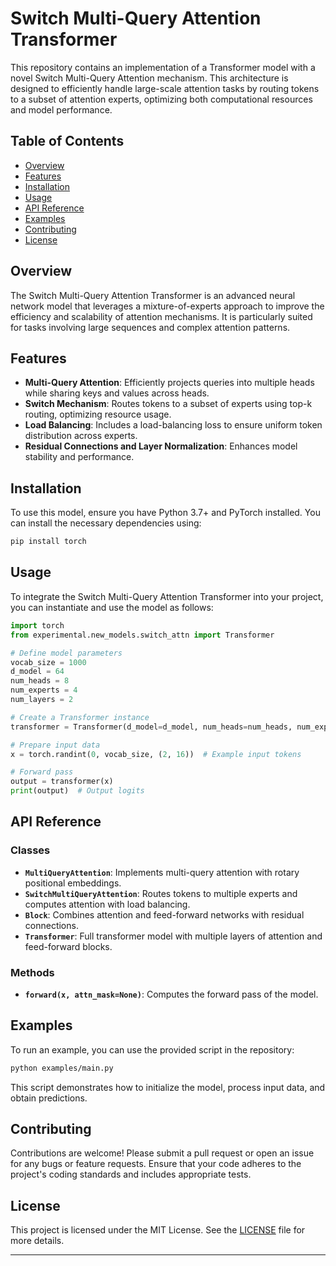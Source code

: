 
# Switch Multi-Query Attention Transformer

This repository contains an implementation of a Transformer model with a novel Switch Multi-Query Attention mechanism. This architecture is designed to efficiently handle large-scale attention tasks by routing tokens to a subset of attention experts, optimizing both computational resources and model performance.

## Table of Contents

- [Overview](#overview)
- [Features](#features)
- [Installation](#installation)
- [Usage](#usage)
- [API Reference](#api-reference)
- [Examples](#examples)
- [Contributing](#contributing)
- [License](#license)

## Overview

The Switch Multi-Query Attention Transformer is an advanced neural network model that leverages a mixture-of-experts approach to improve the efficiency and scalability of attention mechanisms. It is particularly suited for tasks involving large sequences and complex attention patterns.

## Features

- **Multi-Query Attention**: Efficiently projects queries into multiple heads while sharing keys and values across heads.
- **Switch Mechanism**: Routes tokens to a subset of experts using top-k routing, optimizing resource usage.
- **Load Balancing**: Includes a load-balancing loss to ensure uniform token distribution across experts.
- **Residual Connections and Layer Normalization**: Enhances model stability and performance.

## Installation

To use this model, ensure you have Python 3.7+ and PyTorch installed. You can install the necessary dependencies using:

```bash
pip install torch
```

## Usage

To integrate the Switch Multi-Query Attention Transformer into your project, you can instantiate and use the model as follows:

```python
import torch
from experimental.new_models.switch_attn import Transformer

# Define model parameters
vocab_size = 1000
d_model = 64
num_heads = 8
num_experts = 4
num_layers = 2

# Create a Transformer instance
transformer = Transformer(d_model=d_model, num_heads=num_heads, num_experts=num_experts, num_layers=num_layers, vocab_size=vocab_size)

# Prepare input data
x = torch.randint(0, vocab_size, (2, 16))  # Example input tokens

# Forward pass
output = transformer(x)
print(output)  # Output logits
```

## API Reference

### Classes

- **`MultiQueryAttention`**: Implements multi-query attention with rotary positional embeddings.
- **`SwitchMultiQueryAttention`**: Routes tokens to multiple experts and computes attention with load balancing.
- **`Block`**: Combines attention and feed-forward networks with residual connections.
- **`Transformer`**: Full transformer model with multiple layers of attention and feed-forward blocks.

### Methods

- **`forward(x, attn_mask=None)`**: Computes the forward pass of the model.

## Examples

To run an example, you can use the provided script in the repository:

```bash
python examples/main.py
```

This script demonstrates how to initialize the model, process input data, and obtain predictions.

## Contributing

Contributions are welcome! Please submit a pull request or open an issue for any bugs or feature requests. Ensure that your code adheres to the project's coding standards and includes appropriate tests.

## License

This project is licensed under the MIT License. See the [LICENSE](LICENSE) file for more details.

---
